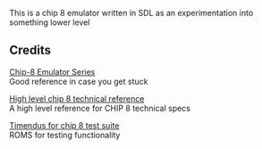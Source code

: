 This is a chip 8 emulator written in SDL as an experimentation into something lower level

## Credits

[Chip-8 Emulator Series](https://www.youtube.com/watch?v=YvZ3LGaNiS0&list=PLT7NbkyNWaqbyBMzdySdqjnfUFxt8rnU_)  
Good reference in case you get stuck

[High level chip 8 technical reference](https://tobiasvl.github.io/blog/write-a-chip-8-emulator/)  
A high level reference for CHIP 8 technical specs

[Timendus for chip 8 test suite](https://github.com/Timendus/chip8-test-suite)  
ROMS for testing functionality